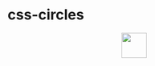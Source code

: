 # css-circles

<div align="center">
    <img src="http://github.com/acktic/css-bars/bars.svg" width="50" height="50">
</div>
